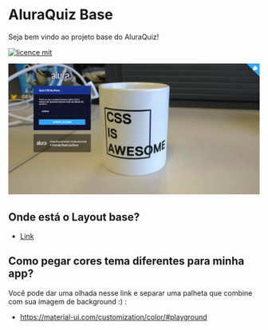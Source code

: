 # AluraQuiz Base

Seja bem vindo ao projeto base do AluraQuiz!

[![licence mit](https://img.shields.io/badge/licence-MIT-blue.svg)](https://github.com/alura-challenges/aluraquiz-base/blob/master/LICENSE)

![Capa do Projeto](/_docs/capa.png)

## Onde está o Layout base?
- [Link](https://www.figma.com/file/cg1MIzSRRss8ggpypQbmdD/AluraQuiz?node-id=0%3A1)


## Como pegar cores tema diferentes para minha app?

Você pode dar uma olhada nesse link e separar uma palheta que combine com sua imagem de background :) :
- https://material-ui.com/customization/color/#playground
